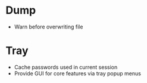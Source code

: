 Dump
====
* Warn before overwriting file

Tray
====
* Cache passwords used in current session
* Provide GUI for core features via tray popup menus
